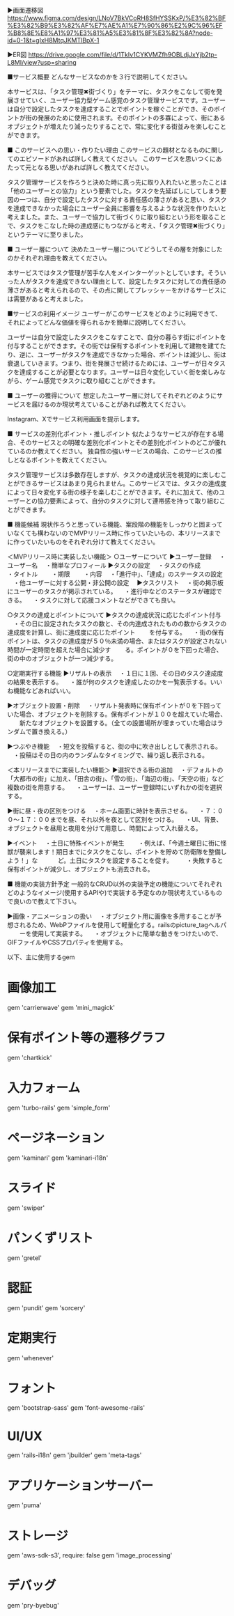 ▶︎画面遷移図　
https://www.figma.com/design/LNoV7BkVCoRH8SfHYSSKxP/%E3%82%BF%E3%82%B9%E3%82%AF%E7%AE%A1%E7%90%86%E2%9C%96%EF%B8%8E%E8%A1%97%E3%81%A5%E3%81%8F%E3%82%8A?node-id=0-1&t=gIxH8MtqJKMTlBpX-1

▶︎ER図
https://drive.google.com/file/d/1TkIv1CYKVMZfh9OBLdjJxYjb2tp-L8MI/view?usp=sharing

■サービス概要
どんなサービスなのかを３行で説明してください。

本サービスは、「タスク管理✖︎街づくり」をテーマに、タスクをこなして街を発展させていく、ユーザー協力型ゲーム感覚のタスク管理サービスです。ユーザーは自分で設定したタスクを達成することでポイントを稼ぐことができ、そのポイントが街の発展のために使用されます。そのポイントの多寡によって、街にあるオブジェクトが増えたり減ったりすることで、常に変化する街並みを楽しむことができます。

■ このサービスへの思い・作りたい理由
このサービスの題材となるものに関してのエピソードがあれば詳しく教えてください。
このサービスを思いつくにあたって元となる思いがあれば詳しく教えてください。

タスク管理サービスを作ろうと決めた時に真っ先に取り入れたいと思ったことは「他のユーザーとの協力」という要素でした。タスクを先延ばしにしてしまう要因の一つは、自分で設定したタスクに対する責任感の薄さがあると思い、タスクを達成できなかった場合にユーザー全員に影響を与えるような状況を作りたいと考えました。また、ユーザーで協力して街づくりに取り組むという形を取ることで、タスクをこなした時の達成感にもつながると考え、「タスク管理✖︎街づくり」というテーマに至りました。

■ ユーザー層について
決めたユーザー層についてどうしてその層を対象にしたのかそれぞれ理由を教えてください。

本サービスではタスク管理が苦手な人をメインターゲットとしています。そういった人がタスクを達成できない理由として、設定したタスクに対しての責任感の薄さがあると考えられるので、その点に関してプレッシャーをかけるサービスには需要があると考えました。

■サービスの利用イメージ
ユーザーがこのサービスをどのように利用できて、それによってどんな価値を得られるかを簡単に説明してください。

ユーザーは自分で設定したタスクをこなすことで、自分の暮らす街にポイントを付与することができます。その街では保有するポイントを利用して建物を建てたり、逆に、ユーザーがタスクを達成できなかった場合、ポイントは減少し、街は衰退していきます。つまり、街を発展させ続けるためには、ユーザーが日々タスクを達成することが必要となります。ユーザーは日々変化していく街を楽しみながら、ゲーム感覚でタスクに取り組むことができます。

■ ユーザーの獲得について
想定したユーザー層に対してそれぞれどのようにサービスを届けるのか現状考えていることがあれば教えてください。

Instagram、Xでサービス利用画面を提示します。

■ サービスの差別化ポイント・推しポイント
似たようなサービスが存在する場合、そのサービスとの明確な差別化ポイントとその差別化ポイントのどこが優れているのか教えてください。
独自性の強いサービスの場合、このサービスの推しとなるポイントを教えてください。

タスク管理サービスは多数存在しますが、タスクの達成状況を視覚的に楽しむことができるサービスはあまり見られません。このサービスでは、タスクの達成度によって日々変化する街の様子を楽しむことができます。それに加えて、他のユーザーとの協力要素によって、自分のタスクに対して連帯感を持って取り組むことができます。

■ 機能候補
現状作ろうと思っている機能、案段階の機能をしっかりと固まっていなくても構わないのでMVPリリース時に作っていたいもの、本リリースまでに作っていたいものをそれぞれ分けて教えてください。

＜MVPリリース時に実装したい機能＞
○ユーザーについて
▶︎ユーザー登録
　・ユーザー名
　・簡単なプロフィール
▶︎タスクの設定
　・タスクの作成　
　　・タイトル
　　・期限
　　・内容
　・「進行中」、「達成」のステータスの設定
　・他ユーザーに対する公開・非公開の設定
　▶︎タスクリスト
  　・街の掲示板にユーザーのタスクが掲示されている。
  　・進行中などのステータスが確認できる。
  　・タスクに対して応援コメントなどができても良い。

○タスクの達成とポイントについて
▶︎タスクの達成状況に応じたポイント付与
　・その日に設定されたタスクの数と、その内達成されたものの数からタスクの達成度を計算し、街に達成度に応じたポイント
　　を付与する。
　・街の保有ポイントは、タスクの達成度が５０％未満の場合、またはタスクが設定されない時間が一定時間を超えた場合に減少す
　　る。ポイントが０を下回った場合、街の中のオブジェクトが一つ減少する。

○定期実行する機能
▶︎リザルトの表示
　・１日に１回、その日のタスク達成度の結果を表示する。
　・誰が何のタスクを達成したのかを一覧表示する。いいね機能などあればいい。

▶︎オブジェクト設置・削除
　・リザルト発表時に保有ポイントが０を下回っていた場合、オブジェクトを削除する。保有ポイントが１００を超えていた場合、
　　新たなオブジェクトを設置する。（全ての設置場所が埋まっていた場合はランダムで置き換える。）

▶︎つぶやき機能
　・短文を投稿すると、街の中に吹き出しとして表示される。
　・投稿はその日の内のランダムなタイミングで、繰り返し表示される。

＜本リリースまでに実装したい機能＞
▶選択できる街の追加
　・デフォルトの「大都市の街」に加え、「田舎の街」、「雪の街」、「海辺の街」、「天空の街」など複数の街を用意する。
　・ユーザーは、ユーザー登録時にいずれかの街を選択する。

▶︎街に昼・夜の区別をつける
　・ホーム画面に時計を表示させる。
　・７：００〜１７：００までを昼、それ以外を夜として区別をつける。
　・UI、背景、オブジェクトを昼用と夜用を分けて用意し、時間によって入れ替える。

▶︎イベント
　・土日に特殊イベントが発生
　　・例えば、「今週土曜日に街に怪獣が襲来します！期日までにタスクをこなし、ポイントを貯めて防衛隊を整備しよう！」な
　　　ど。土日にタスクを設定することを促す。
　　・失敗すると保有ポイントが減少し、オブジェクトも消去される。

■ 機能の実装方針予定
一般的なCRUD以外の実装予定の機能についてそれぞれどのようなイメージ(使用するAPIや)で実装する予定なのか現状考えているもので良いので教えて下さい。

▶︎画像・アニメーションの扱い
　・オブジェクト用に画像を多用することが予想されるため、WebPファイルを使用して軽量化する。railsのpicture_tagヘルパ
　　ーを使用して実装する。
　・オブジェクトに簡単な動きをつけたいので、GIFファイルやCSSプロパティを使用する。

以下、主に使用するgem

# 画像加工
gem 'carrierwave'
gem 'mini_magick'

# 保有ポイント等の遷移グラフ
gem 'chartkick'

# 入力フォーム
gem 'turbo-rails'
gem 'simple_form'

# ページネーション
gem 'kaminari'
gem 'kaminari-i18n'

# スライド
gem 'swiper'

# パンくずリスト
gem 'gretel'

# 認証
gem 'pundit'
gem 'sorcery'

# 定期実行
gem 'whenever'

# フォント
gem 'bootstrap-sass'
gem 'font-awesome-rails'

# UI/UX
gem 'rails-i18n'
gem 'jbuilder'
gem 'meta-tags'

# アプリケーションサーバー
gem 'puma'

# ストレージ
gem 'aws-sdk-s3', require: false
gem 'image_processing'

# デバッグ
gem 'pry-byebug'

